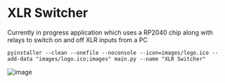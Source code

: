 # XLR Switcher

Currently in progress application which uses a RP2040 chip along with relays to switch on and off XLR inputs from a PC

```
pyinstaller --clean --onefile --noconsole --icon=images/logo.ico --add-data "images/logo.ico;images" main.py --name "XLR Switcher"
```

![image](https://github.com/user-attachments/assets/7ddc317c-d209-4e54-baa2-9902061662cb)
